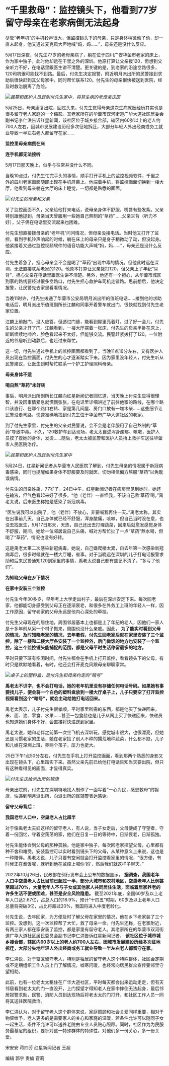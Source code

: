 # “千里救母”：监控镜头下，他看到77岁留守母亲在老家病倒无法起身

尽管“老年机”的手机铃声很大，但监控镜头下的母亲，只是身体稍微动了动，却一直未起身，他又通过麦克风大声地喊“妈，妈……”，母亲还是没什么反应。

5月17日深夜，付先生77岁的老母亲病了，躺在位于四川广安华蓥市老家的床上，作为家中独子，此时他却远在千里之外的深圳。他原打算让父亲拨120，但想到父亲听力不好，在电话里跟医生讲不清楚。更关键的是，到老家的沿途岔路很多，120司机很可能找不到路。最后，付先生决定报警，附近明月派出所的民警接到求助后很快赶到其父母家中，同时帮忙联系120。付先生的母亲很快被送到医院，经及时救治脱离了危险。

![](https://inews.gtimg.com/om_bt/OnAnWj5wzYxCXZpMB83xj9sr5J6DBI9BIm-jqhbuoiklEAA/1000)_民警和医护人员赶到付先生家中，将其生病的老母亲送医_

5月25日，母亲康复出院，回过头来，付先生觉得母亲这次生病就医经历其实也是很多留守老人家庭的一个缩影。其老家所在的华蓥市双河街道广华大道社区居委会副书记李仁洪告诉红星新闻，该社区位于城乡接合部，辖区内60岁以上的老人约700人左右，因城市发展建设历经多次征地拆迁，大部分年轻人外出经商或务工就业导致一半左右老人都留守在家……

**监控里母亲病倒在床**

**连手机都无法接听**

5月17日那天晚上，似乎与往常并没什么不同。

当晚10点过，付先生忙完手头的事情，顺手打开手机上的监控视频软件，千里之外的四川老家画面随即出现在手机屏幕上。他端着手机，将监控画面切换到一楼大厅，他看到母亲躺在大厅的床上睡觉，一切都是熟悉的画面。

![](https://inews.gtimg.com/om_bt/OcQ_BnW25eIp2S-FpdqUuaynxMCPtN3Xka7rZXGmmGnIIAA/1000)_付先生的母亲和父亲_

关了监控画面不久，父亲给他打来电话，说母亲身体不舒服，嘴唇有些发紫。父亲特别跟他提到，母亲当天曾服用一些她自己熬制的“草药”……父亲耳背（听力不好），父子俩在电话里交流起来也困难。

付先生想直接拨母亲的“老年机”问问情况，但母亲没接电话。当时他又打开了监控，看到手机铃声响起的时候，躺在床上的母亲只是身子稍微动了动，但没起身。他紧接着又通过监控视频软件的语音功能大声喊“妈，妈……”，母亲还是没什么反应。

付先生着急了，担心母亲会不会是喝了“草药”出现中毒的情况。但他此时远在深圳，无法直接联系老家的120。他原本打算让父亲拨打120，但父亲上了年纪“耳背”，担心父亲在电话里跟医生讲不清楚。另外，他还有一个担心，从华蓥市城区到家的路线要经过很多岔路口，付先生担心救护车司机走错路。思前想后，他决定报警，让民警先去家里看看情况。

当晚11时许，付先生拨通了华蓥市公安局明月派出所的值班电话……接到他的求助电话后，明月派出所值班副所长江麟和同事开着警车就出门，很快就找到付先生老家位置。

江麟上前敲门，没人应答，但透过门缝，能看到屋里亮着灯。过了好一会儿，付先生的父亲才开了门。江麟看到，一楼大厅摆着一张床，付先生的母亲半卧在床上，断断续续地呻吟，脸色看起来不太好，但能够交流。民警赶紧拨打了120。一位附近的邻居听到动静后，也赶过来帮忙。

这一切，付先生通过手机上的监控画面都看到了。当晚11点16分左右，又有医护人员出现在监控画面，付先生的心才逐渐踏实下来。因为家里没年轻人，付先生听从民警建议，让医生到时帮忙联系一个护工护理照料母亲。

**母亲身体不适**

**喝自熬“草药”未好转**

事后，明月派出所副所长江麟向红星新闻记者回忆道，当天晚上付先生显得很理智，并没因事情紧急就慌慌张张，在电话里详细讲述了前往他家的路线，在哪个路口该直行、在哪个路口右转、家是第几间屋、房门口放有一堆木柴……这些细节让民警没走弯路，快速准确地找到付先生位于华蓥市广华大道社区的老家。

到了付先生家里，付先生的父亲对民警说，会不会是老伴服用了自己熬制的“草药”导致中毒。不久，120救护车到达现场，老太太自述浑身酸疼、咳嗽，医护人员摸了摸她的身体，发烫……随后，老太太被民警和医护人员抬上救护车送往华蓥市人民医院治疗。

![](https://inews.gtimg.com/om_bt/OGWalViq_FJ-Dk1WHMKoZ3y4e4FfBBKBDnmXWVHsvgP_wAA/1000)_民警和医护人员赶到付先生家中_

5月24日，红星新闻记者从华蓥市人民医院了解到，付先生母亲的情况属于新冠病毒感染，同时也提醒如果身体不舒服要及时就医，切勿相信偏方熬服“草药”以免耽误病情。

付先生的母亲姓禹，77岁了。24日中午，红星新闻记者在病房里见到她时，她还在输液，但气色看起来好了很多。“他（老伴）一直怪我，不该自己熬‘草药’喝。”禹老太说，后来医生称她是感染了新冠病毒。

“医生说我可以出院了，他（老伴）不放心，非要喊我再住一天。”禹老太称，其实在出事前几天，自己身体就已经不舒服，浑身酸痛，咳嗽，但自己当时没在意，也没去找医生，5月17日那天，天热，自己还出去打理蔬菜，回来后就愈发感觉身体不舒服，期间，她给一位邻居说自己头痛，喊对方帮忙扯了一点“草药”熬水喝，但喝了“草药”，情况也没有好转。

这是禹老太第二次感染新冠病毒。她说，自己嫌爬楼太累，自去年第一次感染新冠病毒后，很多时候就在一楼大厅睡，省事。对于当晚远在深圳的儿子打电话报警求助和后来民警通知120到家里的事情，禹老太说自己都有些记不清了，“多亏了他们”。

**为知晓父母在乡下情况**

**在家中安装三个监控**

付先生今年30多岁，早年考上大学走出村子，最后在深圳安定下来。每次回老家，他都能切身感受到父母正在逐渐衰老，和很多在外务工上班的年轻人一样，因工作原因，留守老家的父母永远是他内心深处的牵挂。

付先生父母现在的居住地，周围邻居基本上也都是上了年纪的老人，因他们一家人是十多年前从另一个村子搬来，周围也没什么亲戚。因此，
**为了能实时看到父母的情况，及时知晓老家的情况，去年暑假，付先生回老家后就在家里安装了三个监控，除了一楼和二楼大厅各安装了一个监控外，后门做饭的地方也安装了一个监控，这三个监控镜头能捕捉的范围，都是父母平时生活停留最多的地方。**

平时只要下班有空闲时间，付先生都会在手机上打开监控，看看镜头下的父母，有时只是默默地看着，有时，他还会打开麦克风跟母亲聊聊家常。

![](https://inews.gtimg.com/om_bt/Oqv4wgo4G1dYTmbul-8C-lUIEI2THhYxeEfOg_9yhUAu8AA/1000)_桌子上的塑料盒，是付先生和母亲约定的“暗号”_

**禹老太不识字，也不会打电话，她的老年机里没有存储任何电话号码。如果她有事要找儿子，便会将一个白色的塑料盒放到一楼大厅桌子上，儿子只要空了打开监控视频看到这个“暗号”，就会主动给她打电话回来。**

禹老太表示，儿子付先生很孝顺，平时家里所需的东西，都是他买了快递回来，米、面、油、零食、水果……甚至一包食盐也是儿子从网上买了快递回来，快递员也知道她们身体不好，会直接将快递送到家里。

禹老太说，她和老伴之前第一次坐飞机去深圳玩，感觉城市很大，也很漂亮，但她还是习惯老家的生活，她在老家捡了别人不种的撂荒地种蔬菜，什么都不缺，儿子和儿媳在深圳上班，养两个孩子，压力也挺大。

25日下午1点50分左右，付先生在手机上打开监控画面，看到那两个熟悉的身影又出现在镜头下，心里踏实下来。虽然父亲先前已给他打电话告知当天要出院，但只有这种看得见的画面，才显得真实。

![](https://inews.gtimg.com/om_bt/OLdVEf0SCvg8s-wMRnmPrw7tUJDFRHUuxsx5ghhsPqQY4AA/1000)_付先生送给派出所的锦旗_

母亲出院前，付先生在深圳特地找人制作了一面写着“一心为民，感恩救母”的锦旗，快递到明月派出所，向派出所的民辅警表达感谢。

**留守父母背后：**

**我国老年人口中，空巢老人占比超半**

对于像禹老太夫妇这样的留守老人，有人说，当子女走后，父母便成了守望者，守着一份回忆，守着空荡荡的家，他们在日复一日的等待中，日渐衰老，日渐孤独。

付先生能体会到父母的那种孤独。他是家中独子，每次回老家探望父母，心里都有种不舍和难受。安装监控可以实时看到镜头下的父母，从某种意义上来说，这也是一种陪伴。禹老太说，儿子只要有空闲就会打开监控看家里的情况，“很方便，有时候正在煮饭呢，就听到他在监控上喊你‘妈’，然后我们就这样子聊天。”

2022年10月26日，民政部在例行发布会上公布的数据显示，
**据调查，我国老年人口中空巢老人占比目前已超过一半，部分大城市和农村地区，空巢老年人比例甚至超过70%，大量老年人不与子女或其他家人共同居住生活，面临着居家养老的许多生活不便或困难，甚至是安全风险隐患。**
截至2021年底，全国60岁及以上老年人口达2.67亿，占总人口的18.9%，预计“十四五”时期，60岁及以上老年人口总量将突破3亿，占比将超过20%，我国将进入中度老龄化。

付先生说，去年回家，为方便及时了解父母在家里的情况，他在乡下老家装了三个监控。没想到，这一次监控帮了大忙，救了母亲一命。付先生还称，在老家附近，有两三家人都在家安装了监控，都是家里有留守老人。其老家所在的华蓥市双河街道广华大道社区居民委员会副书记李仁洪告诉红星新闻记者，
**该社区位于城市城乡接合部，辖区内60岁以上的老人约700人左右，因城市发展建设历经多次征地拆迁，大部分失地年轻人外出经商或务工就业导致一半左右老人都留守在家。**

李仁洪说，对于辖区留守老人，特别是独居的留守老人这个特殊群体，社区会定期或不定期组织工作人员上门了解情况，嘘寒问暖，也经常向居民群众宣传要邻里守望相助。

此前，也有一位老太太租住在广华大道社区，平时每天都会出来运动走走，但有天邻居看到老太太的门一直没开，上门探望才得知老人在家中摔倒无法起身，最后邻居报警求助，民警、消防人员到达现场后将老太太的门打开，和社区工作人员一同将其送往医院救治。

李仁洪认为，对于留守老人这个群体来说，家庭照顾和社会关爱同样重要，相对于物资给予，老人更多的是需要家人的关心和家庭的温暖，若条件允许可以随同子女一起生活，条件不允许可以送养老院由专业人员贴心照顾。同时，社区作为为民服务最基层的组织，要针对这一特殊群体的特殊性，对他们多一份关心，多一份关爱。

宋安安 蒋四芳 红星新闻记者 王超

编辑 郭宇 责编 官莉

